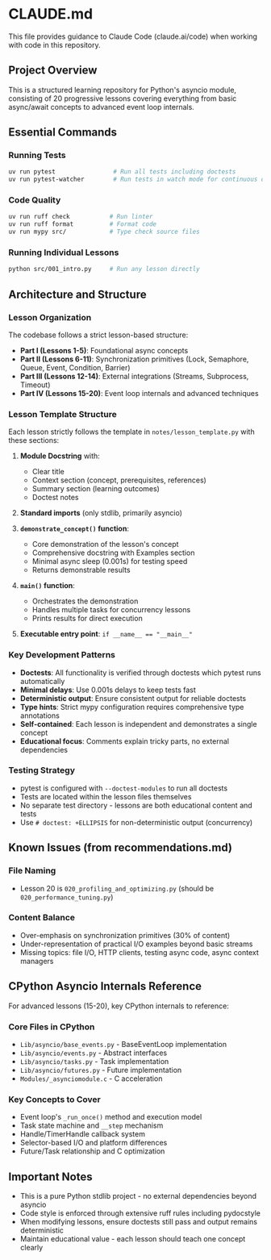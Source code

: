 # CLAUDE.md

This file provides guidance to Claude Code (claude.ai/code) when working with code in this repository.

## Project Overview

This is a structured learning repository for Python's asyncio module, consisting of 20 progressive lessons covering everything from basic async/await concepts to advanced event loop internals.

## Essential Commands

### Running Tests
```bash
uv run pytest                # Run all tests including doctests
uv run pytest-watcher        # Run tests in watch mode for continuous development
```

### Code Quality
```bash
uv run ruff check           # Run linter
uv run ruff format          # Format code
uv run mypy src/            # Type check source files
```

### Running Individual Lessons
```bash
python src/001_intro.py     # Run any lesson directly
```

## Architecture and Structure

### Lesson Organization
The codebase follows a strict lesson-based structure:
- **Part I (Lessons 1-5)**: Foundational async concepts
- **Part II (Lessons 6-11)**: Synchronization primitives (Lock, Semaphore, Queue, Event, Condition, Barrier)
- **Part III (Lessons 12-14)**: External integrations (Streams, Subprocess, Timeout)
- **Part IV (Lessons 15-20)**: Event loop internals and advanced techniques

### Lesson Template Structure
Each lesson strictly follows the template in `notes/lesson_template.py` with these sections:

1. **Module Docstring** with:
   - Clear title
   - Context section (concept, prerequisites, references)
   - Summary section (learning outcomes)
   - Doctest notes

2. **Standard imports** (only stdlib, primarily asyncio)

3. **`demonstrate_concept()` function**:
   - Core demonstration of the lesson's concept
   - Comprehensive docstring with Examples section
   - Minimal async sleep (0.001s) for testing speed
   - Returns demonstrable results

4. **`main()` function**:
   - Orchestrates the demonstration
   - Handles multiple tasks for concurrency lessons
   - Prints results for direct execution

5. **Executable entry point**: `if __name__ == "__main__"`

### Key Development Patterns
- **Doctests**: All functionality is verified through doctests which pytest runs automatically
- **Minimal delays**: Use 0.001s delays to keep tests fast
- **Deterministic output**: Ensure consistent output for reliable doctests
- **Type hints**: Strict mypy configuration requires comprehensive type annotations
- **Self-contained**: Each lesson is independent and demonstrates a single concept
- **Educational focus**: Comments explain tricky parts, no external dependencies

### Testing Strategy
- pytest is configured with `--doctest-modules` to run all doctests
- Tests are located within the lesson files themselves
- No separate test directory - lessons are both educational content and tests
- Use `# doctest: +ELLIPSIS` for non-deterministic output (concurrency)

## Known Issues (from recommendations.md)

### File Naming
- Lesson 20 is `020_profiling_and_optimizing.py` (should be `020_performance_tuning.py`)

### Content Balance
- Over-emphasis on synchronization primitives (30% of content)
- Under-representation of practical I/O examples beyond basic streams
- Missing topics: file I/O, HTTP clients, testing async code, async context managers

## CPython Asyncio Internals Reference

For advanced lessons (15-20), key CPython internals to reference:

### Core Files in CPython
- `Lib/asyncio/base_events.py` - BaseEventLoop implementation
- `Lib/asyncio/events.py` - Abstract interfaces
- `Lib/asyncio/tasks.py` - Task implementation
- `Lib/asyncio/futures.py` - Future implementation
- `Modules/_asynciomodule.c` - C acceleration

### Key Concepts to Cover
- Event loop's `_run_once()` method and execution model
- Task state machine and `__step` mechanism
- Handle/TimerHandle callback system
- Selector-based I/O and platform differences
- Future/Task relationship and C optimization

## Important Notes
- This is a pure Python stdlib project - no external dependencies beyond asyncio
- Code style is enforced through extensive ruff rules including pydocstyle
- When modifying lessons, ensure doctests still pass and output remains deterministic
- Maintain educational value - each lesson should teach one concept clearly

